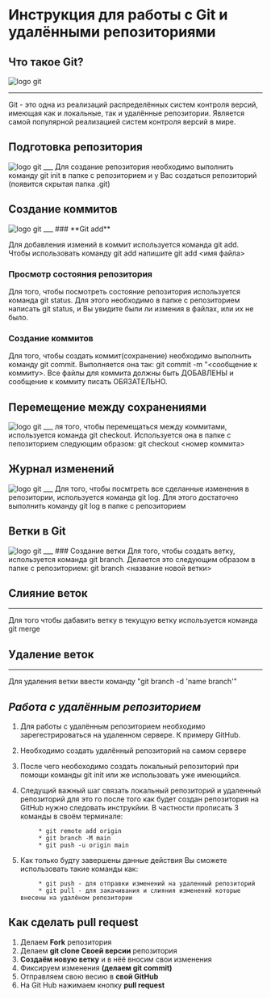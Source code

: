# **Инструкция для работы с Git и удалёнными репозиториями**

## **Что такое Git?**
<image src="/home/robert/Desktop/Git/Gitart.jpeg" alt="logo git">

___
Git - это одна из реализаций распределённых систем контроля версий, имеющая как и локальные, так и удалённые репозитории. Является самой популярной реализацией систем контроля версий в мире.

## **Подготовка репозитория**
<image src="/home/robert/Desktop/Git/repository.png" alt="logo git">
___
Для создание репозитория необходимо выполнить команду git init в папке с репозиторием и у Вас создаться репозиторий (появится скрытая папка .git)

## **Создание коммитов**
<image src="/home/robert/Desktop/Git/commit.jpeg" alt="logo git">
___
### **Git add**

Для добавления измений в коммит используется команда git add. Чтобы использовать команду git add напишите git add <имя файла>

### **Просмотр состояния репозитория**

Для того, чтобы посмотреть состояние репозитория используется команда git status. Для этого необходимо в папке с репозиторием написать git status, и Вы увидите были ли измения в файлах, или их не было.

### **Создание коммитов**

Для того, чтобы создать коммит(сохранение) необходимо выполнить команду git commit. Выполняется она так: git commit -m "<сообщение к коммиту>. Все файлы для коммита должны быть ДОБАВЛЕНЫ и сообщение к коммиту писать ОБЯЗАТЕЛЬНО.

## **Перемещение между сохранениями**
<image src="/home/robert/Desktop/Git/save changes.gif" alt="logo git">
___
ля того, чтобы перемещаться между коммитами, используется команда git checkout. Используется она в папке с пепозиторием следующим образом: git checkout <номер коммита>

## **Журнал изменений**
<image src="/home/robert/Desktop/Git/jurnal.jpg" alt="logo git">
___
Для того, чтобы посмтреть все сделанные изменения в репозитории, используется команда git log. Для этого достаточно выполнить команду git log в папке с репозиторием

## **Ветки в Git**
<image src="/home/robert/Desktop/Git/branchesgit.jpg" alt="logo git">
___
### Создание ветки
Для того, чтобы создать ветку, используется команда git branch. Делается это следующим образом в папке с репозиторием: git branch <название новой ветки>

## **Слияние веток**
___
Для того чтобы дабавить ветку в текущую ветку используется команда git merge 

## **Удаление веток**
___
Для удаления ветки ввести команду "git branch -d 'name branch'"

## *Работа с удалённым репозиторием*
1. Для работы с удалённым репозиторием необходимо зарегестрироваться на удаленном сервере. К примеру GitHub.
2. Необходимо создать удалённый репозиторий на самом сервере
3. После чего необоходимо создать локальный репозиторий при помощи команды git init или же использовать уже имеющийся.
4. Следущий важный шаг связать локальный репозиторий и удаленный репозиторий для это го после того как будет создан репозитория на GitHub нужно следовать инструкйии. В частности прописать 3 команды в своём терминале:
            
            * git remote add origin
            * git branch -M main
            * git push -u origin main

5. Как только будту завершены данные действия Вы сможете использовать такие команды как:

            * git push - для отправки изменений на удаленный репозиторий
            * git pull - для закачивания и слияния изменений которые внесены на удалёном репозитории
## **Как сделать pull request** 
1. Делаем **Fork** репозитория
2. Делаем **git clone Своей версии** репозитория
3. **Создаём новую ветку** и в нёё вносим свои изменения
4. Фиксируем изменения **(делаем git commit)**
5. Отправляем свою весию в **свой GitHub**
6. На Git Hub нажимаем кнопку **pull request**
